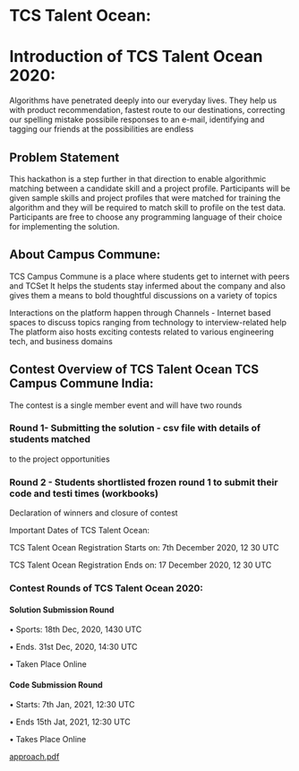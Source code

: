 

# TCS Talent Ocean:

# Introduction of TCS Talent Ocean 2020:

Algorithms have penetrated deeply into our everyday lives. They help us with product recommendation, fastest route to our destinations, correcting our spelling mistake possibile responses to an e-mail, identifying and tagging our friends at the possibilities are endless

## Problem Statement
This hackathon is a step further in that direction to enable algorithmic matching between a candidate skill and a project profile. Participants will be given sample skills and project profiles that were matched for training the algorithm and they will be required to match skill to profile on the test data. Participants are free to choose any programming language of their choice for implementing the solution.

## About Campus Commune: 

TCS Campus Commune is a place where students get to internet with peers and TCSet It helps the students stay infermed about the company and also gives them a means to bold thoughtful discussions on a variety of topics

Interactions on the platform happen through Channels - Internet based spaces to discuss topics ranging from technology to interview-related help The platform aiso hosts exciting contests related to various engineering tech, and business domains

## Contest Overview of TCS Talent Ocean TCS Campus Commune India:

The contest is a single member event and will have two rounds

### Round 1- Submitting the solution - csv file with details of students matched

to the project opportunities

### Round 2 - Students shortlisted frozen round 1 to submit their code and testi times (workbooks)

Declaration of winners and closure of contest

Important Dates of TCS Talent Ocean:

TCS Talent Ocean Registration Starts on: 7th December 2020, 12 30 UTC

TCS Talent Ocean Registration Ends on: 17 December 2020, 12 30 UTC

### Contest Rounds of TCS Talent Ocean 2020:

#### Solution Submission Round

• Sports: 18th Dec, 2020, 1430 UTC

• Ends. 31st Dec, 2020, 14:30 UTC

• Taken Place Online

#### Code Submission Round

• Starts: 7th Jan, 2021, 12:30 UTC

• Ends 15th Jat, 2021, 12:30 UTC

• Takes Place Online

[approach.pdf](https://github.com/vermaatul9565/Hackathon-TCS-Talent-Ocean/files/7133564/approach.pdf)

